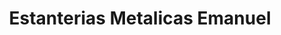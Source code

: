 ---
title: "Estanterias Metalicas Emanuel"
url: /santa-lucia-del-camino/estanterias-metalicas-emanuel/
shop: comercio
---